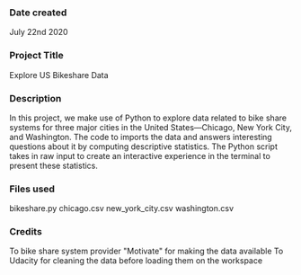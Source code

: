 ### Date created
July 22nd 2020

### Project Title
Explore US Bikeshare Data

### Description
In this project, we make use of Python to explore data related to bike share systems for three major cities in the United States—Chicago, New York City, and Washington. The code to imports the data and answers interesting questions about it by computing descriptive statistics. The Python script takes in raw input to create an interactive experience in the terminal to present these statistics.

### Files used
bikeshare.py 
chicago.csv
new_york_city.csv
washington.csv

### Credits
To bike share system provider "Motivate" for making the data available 
To Udacity for cleaning the data before loading them on the workspace
